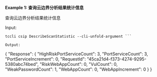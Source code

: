 **Example 1: 查询云边界分析结果统计信息**

查询云边界分析结果统计信息

Input: 

```
tccli csip DescribeScanStatistic --cli-unfold-argument ```

Output: 
```
{
    "Response": {
        "HighRiskPortServiceCount": 3,
        "PortServiceCount": 3,
        "PortServiceIncrement": 0,
        "RequestId": "45ca21d4-f373-4274-9295-5380abc74bed",
        "RiskWebAppCount": 0,
        "VulCount": 0,
        "WeakPasswordCount": 1,
        "WebAppCount": 0,
        "WebAppIncrement": 0
    }
}
```

